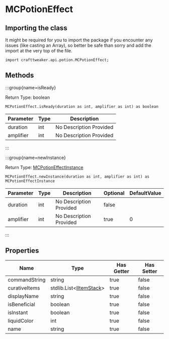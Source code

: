 # MCPotionEffect

## Importing the class

It might be required for you to import the package if you encounter any issues (like casting an Array), so better be safe than sorry and add the import at the very top of the file.
```zenscript
import crafttweaker.api.potion.MCPotionEffect;
```


## Methods

:::group{name=isReady}

Return Type: boolean

```zenscript
MCPotionEffect.isReady(duration as int, amplifier as int) as boolean
```

| Parameter | Type | Description             |
| --------- | ---- | ----------------------- |
| duration  | int  | No Description Provided |
| amplifier | int  | No Description Provided |


:::

:::group{name=newInstance}

Return Type: [MCPotionEffectInstance](/vanilla/api/potions/MCPotionEffectInstance)

```zenscript
MCPotionEffect.newInstance(duration as int, amplifier as int) as MCPotionEffectInstance
```

| Parameter | Type | Description             | Optional | DefaultValue |
| --------- | ---- | ----------------------- | -------- | ------------ |
| duration  | int  | No Description Provided | false    |              |
| amplifier | int  | No Description Provided | true     | 0            |

:::


## Properties

| Name          | Type                                                                       | Has Getter | Has Setter |
| ------------- | -------------------------------------------------------------------------- | ---------- | ---------- |
| commandString | string                                                                     | true       | false      |
| curativeItems | stdlib.List&lt;[IItemStack](/vanilla/api/items/IItemStack)&gt; | true       | false      |
| displayName   | string                                                                     | true       | false      |
| isBeneficial  | boolean                                                                    | true       | false      |
| isInstant     | boolean                                                                    | true       | false      |
| liquidColor   | int                                                                        | true       | false      |
| name          | string                                                                     | true       | false      |

